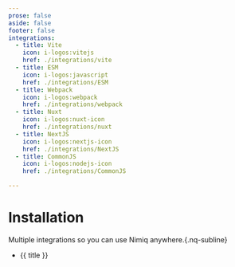 ```yaml
---
prose: false
aside: false
footer: false
integrations:
  - title: Vite
    icon: i-logos:vitejs
    href: ./integrations/vite
  - title: ESM
    icon: i-logos:javascript
    href: ./integrations/ESM
  - title: Webpack
    icon: i-logos:webpack
    href: ./integrations/webpack
  - title: Nuxt
    icon: i-logos:nuxt-icon
    href: ./integrations/nuxt
  - title: NextJS
    icon: i-logos:nextjs-icon
    href: ./integrations/NextJS
  - title: CommonJS
    icon: i-logos:nodejs-icon
    href: ./integrations/CommonJS

---
```


# Installation

Multiple integrations so you can use Nimiq anywhere.{.nq-subline}

<ul grid="~ cols-1 md:cols-3 md:rows-[1fr_auto] gap-y-12 gap:32 md:gap-32" class="nq-raw" f-my-xl>
  <li v-for="({title, icon, href}) in $frontmatter.integrations" :key="title">
    <a :href="href" h-full flex="~ col items-center gap-16" p-24 nq-hoverable>
      <div :class="icon" text-40 />
      <p text-24 font-bold>{{ title }}</p>
    </a>
  </li>
</ul>
